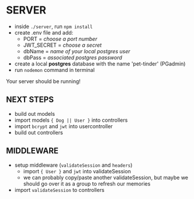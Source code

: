 # SERVER

- inside ```./server```, run ```npm install```
- create .env file and add:
  - PORT = *choose a port number*
  - JWT_SECRET = *choose a secret*
  - dbName = *name of your local postgres user*
  - dbPass = *associated postgres password*
- create a local **postgres** database with the name 'pet-tinder' (PGadmin)
- run ```nodemon``` command in terminal

Your server should be running! 

## NEXT STEPS

- build out models 
- import models ```{ Dog || User }``` into controllers
- import ```bcrypt``` and ```jwt``` into usercontroller
- build out controllers
## MIDDLEWARE
- setup middleware (```validateSession``` and ```headers```)
  - import ```{ User }``` and ```jwt``` into validateSession
  - we can probably copy/paste another validateSession, but maybe we should go over it as a group to refresh our memories
- import ```validateSession``` to controllers 